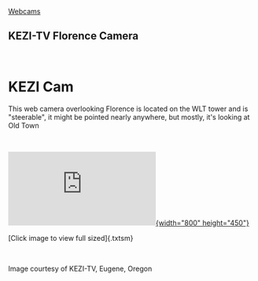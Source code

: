 [Webcams](http://www.westlanetv.org/Webcam)

KEZI-TV Florence Camera
-----------------------

<div>

 

KEZI Cam
========

This web camera overlooking Florence is located on the WLT tower and is\
"steerable", it might be pointed nearly anywhere, but mostly, it's
looking at Old Town

 

[![KEZI Cam](http://www.westlanetv.org/KEZIcam.php?cam=7){width="800"
height="450"}](http://www.westlanetv.org/KEZIcam.php?cam=7&size=full)

[Click image to view full sized]{.txtsm}

 

Image courtesy of KEZI-TV, Eugene, Oregon

 

</div>




